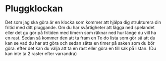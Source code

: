 # Pluggklockan
Det som jag ska göra är en klocka som kommer att hjälpa dig strukturera din fritid med ditt pluggande. 
Om du har svårtigheter att lägga ned spelandet eller det gu gör på fritiden med timern som räknar ned hur länge du vill ha en rast.
Sedan så kommer den att ta fram en To do lista som gör så att du kan se vad du har att göra och sedan sätta en timer på saken som du bör göra.
efter det kan du välja att ta en rast eller göra en till sak på listan. (Du kan inte ta 2 raster efter varrandra)
